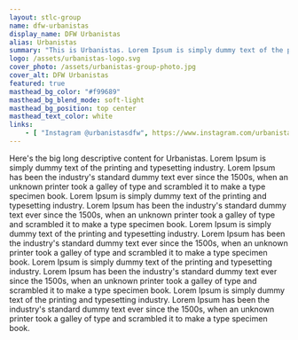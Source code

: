 ```yaml
---
layout: stlc-group
name: dfw-urbanistas
display_name: DFW Urbanistas
alias: Urbanistas
summary: "This is Urbanistas. Lorem Ipsum is simply dummy text of the printing and typesetting industry. Lorem Ipsum has been the industry's standard dummy text ever since the 1500s, when an unknown printer took a galley of type and scrambled it to make a type specimen book."
logo: /assets/urbanistas-logo.svg
cover_photo: /assets/urbanistas-group-photo.jpg
cover_alt: DFW Urbanistas
featured: true
masthead_bg_color: "#f99689"
masthead_bg_blend_mode: soft-light
masthead_bg_position: top center
masthead_text_color: white
links:
    - [ "Instagram @urbanistasdfw", https://www.instagram.com/urbanistasdfw ]
---
```

Here's the big long descriptive content for Urbanistas. Lorem Ipsum is simply dummy text of the printing and typesetting industry. Lorem Ipsum has been the industry's standard dummy text ever since the 1500s, when an unknown printer took a galley of type and scrambled it to make a type specimen book. Lorem Ipsum is simply dummy text of the printing and typesetting industry. Lorem Ipsum has been the industry's standard dummy text ever since the 1500s, when an unknown printer took a galley of type and scrambled it to make a type specimen book. Lorem Ipsum is simply dummy text of the printing and typesetting industry. Lorem Ipsum has been the industry's standard dummy text ever since the 1500s, when an unknown printer took a galley of type and scrambled it to make a type specimen book. Lorem Ipsum is simply dummy text of the printing and typesetting industry. Lorem Ipsum has been the industry's standard dummy text ever since the 1500s, when an unknown printer took a galley of type and scrambled it to make a type specimen book. Lorem Ipsum is simply dummy text of the printing and typesetting industry. Lorem Ipsum has been the industry's standard dummy text ever since the 1500s, when an unknown printer took a galley of type and scrambled it to make a type specimen book.